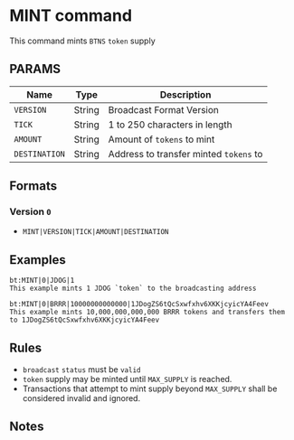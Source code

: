 # MINT command
This command mints `BTNS` `token` supply

## PARAMS
| Name          | Type   | Description                            |
| ------------- | ------ | -------------------------------------- |
| `VERSION`     | String | Broadcast Format Version               |
| `TICK`        | String | 1 to 250 characters in length          |
| `AMOUNT`      | String | Amount of `tokens` to mint             |
| `DESTINATION` | String | Address to transfer minted `tokens` to |

## Formats

### Version `0`
- `MINT|VERSION|TICK|AMOUNT|DESTINATION`

## Examples
```
bt:MINT|0|JDOG|1
This example mints 1 JDOG `token` to the broadcasting address
```

```
bt:MINT|0|BRRR|10000000000000|1JDogZS6tQcSxwfxhv6XKKjcyicYA4Feev
This example mints 10,000,000,000,000 BRRR tokens and transfers them to 1JDogZS6tQcSxwfxhv6XKKjcyicYA4Feev 
```

## Rules
- `broadcast` `status` must be `valid`
- `token` supply may be minted until `MAX_SUPPLY` is reached.
- Transactions that attempt to mint supply beyond `MAX_SUPPLY` shall be considered invalid and ignored.

## Notes